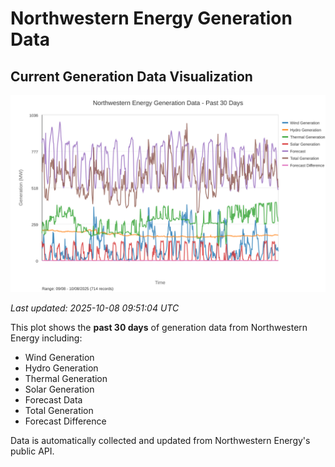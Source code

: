 # Northwestern Energy Generation Data

## Current Generation Data Visualization

![Northwestern Energy Generation Data](images/nwe_generation_plot.svg)

*Last updated: 2025-10-08 09:51:04 UTC*

This plot shows the **past 30 days** of generation data from Northwestern Energy including:
- Wind Generation
- Hydro Generation  
- Thermal Generation
- Solar Generation
- Forecast Data
- Total Generation
- Forecast Difference

Data is automatically collected and updated from Northwestern Energy's public API.

